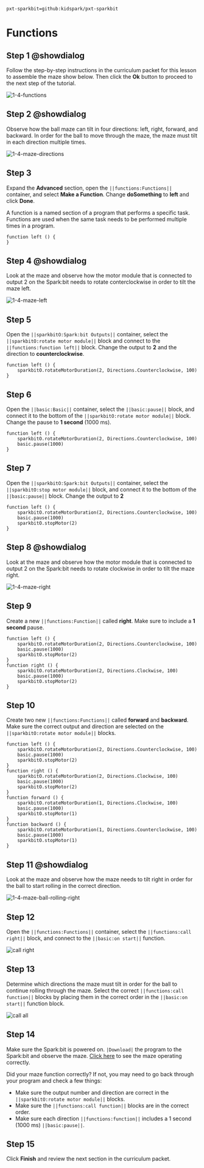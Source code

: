 ```package
pxt-sparkbit=github:kidspark/pxt-sparkbit
```

# Functions

## Step 1 @showdialog

Follow the step-by-step instructions in the curriculum packet for this lesson to assemble the maze show below. Then click the **Ok** button to proceed to the next step of the tutorial. 

![1-4-functions](https://raw.githubusercontent.com/KidSpark/tutorials/master/assets/1-4-functions.png)

## Step 2 @showdialog

Observe how the ball maze can tilt in four directions: left, right, forward, and backward. In order for the ball to move through the maze, the maze must tilt in each direction multiple times.

![1-4-maze-directions](https://raw.githubusercontent.com/KidSpark/tutorials/master/assets/1-4-maze-directions.png)

## Step 3

Expand the **Advanced** section, open the ``||functions:Functions||`` container, and select **Make a Function**. Change **doSomething** to **left** and click **Done**.

A function is a named section of a program that performs a specific task. Functions are used when the same task needs to be performed multiple times in a program.

```blocks
function left () {
}
```

## Step 4 @showdialog

Look at the maze and observe how the motor module that is connected to output 2 on the Spark:bit needs to rotate conterclockwise in order to tilt the maze left.

![1-4-maze-left](https://raw.githubusercontent.com/KidSpark/tutorials/master/assets/1-4-maze-left.png)

## Step 5

Open the ``||sparkbitO:Spark:bit Outputs||`` container, select the ``||sparkbitO:rotate motor module||`` block and connect to the ``||functions:function left||`` block. Change the output to **2** and the direction to **counterclockwise**.

```blocks
function left () {
    sparkbitO.rotateMotorDuration(2, Directions.Counterclockwise, 100)
}
```

## Step 6

Open the ``||basic:Basic||`` container, select the ``||basic:pause||`` block, and connect it to the bottom of the ``||sparkbitO:rotate motor module||`` block. Change the pause to **1 second** (1000 ms).

```blocks
function left () {
    sparkbitO.rotateMotorDuration(2, Directions.Counterclockwise, 100)
    basic.pause(1000)
}
```

## Step 7

Open the ``||sparkbitO:Spark:bit Outputs||`` container, select the ``||sparkbitO:stop motor module||`` block, and connect it to the bottom of the ``||basic:pause||`` block. Change the output to **2** 

```blocks
function left () {
    sparkbitO.rotateMotorDuration(2, Directions.Counterclockwise, 100)
    basic.pause(1000)
    sparkbitO.stopMotor(2)
}
```

## Step 8 @showdialog

Look at the maze and observe how the motor module that is connected to output 2 on the Spark:bit needs to rotate clockwise in order to tilt the maze right. 

![1-4-maze-right](https://raw.githubusercontent.com/KidSpark/tutorials/master/assets/1-4-maze-right.png)

## Step 9

Create a new ``||functions:Function||`` called **right**. Make sure to include a **1 second** pause.

```blocks
function left () {
    sparkbitO.rotateMotorDuration(2, Directions.Counterclockwise, 100)
    basic.pause(1000)
    sparkbitO.stopMotor(2)
}
function right () {
    sparkbitO.rotateMotorDuration(2, Directions.Clockwise, 100)
    basic.pause(1000)
    sparkbitO.stopMotor(2)
}
```

## Step 10

Create two new ``||functions:Functions||`` called **forward** and **backward**. Make sure the correct output and direction are selected on the ``||sparkbitO:rotate motor module||`` blocks.

```blocks
function left () {
    sparkbitO.rotateMotorDuration(2, Directions.Counterclockwise, 100)
    basic.pause(1000)
    sparkbitO.stopMotor(2)
}
function right () {
    sparkbitO.rotateMotorDuration(2, Directions.Clockwise, 100)
    basic.pause(1000)
    sparkbitO.stopMotor(2)
}
function forward () {
    sparkbitO.rotateMotorDuration(1, Directions.Clockwise, 100)
    basic.pause(1000)
    sparkbitO.stopMotor(1)
}
function backward () {
    sparkbitO.rotateMotorDuration(1, Directions.Counterclockwise, 100)
    basic.pause(1000)
    sparkbitO.stopMotor(1)
}
```

## Step 11 @showdialog

Look at the maze and observe how the maze needs to tilt right in order for the ball to start rolling in the correct direction. 

![1-4-maze-ball-rolling-right](https://raw.githubusercontent.com/KidSpark/tutorials/master/assets/1-4-maze-ball-rolling-right.png)

## Step 12

Open the ``||functions:Functions||`` container, select the ``||functions:call right||`` block, and connect to the ``||basic:on start||`` function.

![call right](https://raw.githubusercontent.com/KidSpark/tutorials/master/assets/1-4-call-right.png)

## Step 13

Determine which directions the maze must tilt in order for the ball to continue rolling through the maze. Select the correct ``||functions:call function||`` blocks by placing them in the correct order in the ``||basic:on start||`` function block.

![call all](https://raw.githubusercontent.com/KidSpark/tutorials/master/assets/1-4-call-all.png)


## Step 14

Make sure the Spark:bit is powered on. ``|Download|`` the program to the Spark:bit and observe the maze. [Click here](https://youtu.be/9f59YnOa0U4) to see the maze operating correctly.

Did your maze function correctly? If not, you may need to go back through your program and check a few things:
* Make sure the output number and direction are correct in the ``||sparkbitO:rotate motor module||`` blocks.
* Make sure the ``||functions:call function||`` blocks are in the correct order. 
* Make sure each direction ``||functions:function||`` includes a 1 second (1000 ms) ``||basic:pause||``.

## Step 15

Click **Finish** and review the next section in the curriculum packet.